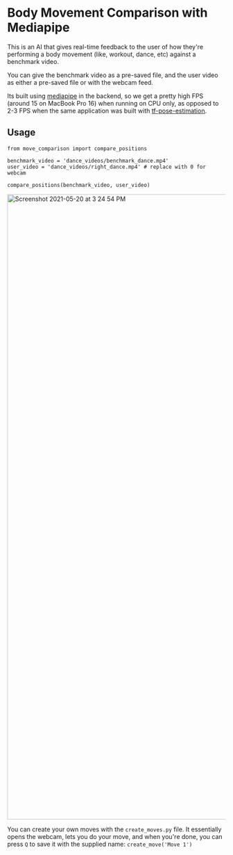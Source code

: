 # Body Movement Comparison with Mediapipe

This is an AI that gives real-time feedback to the user of how they're performing a body movement (like, workout, dance, etc) against a benchmark video. 

You can give the benchmark video as a pre-saved file, and the user video as either a pre-saved file or with the webcam feed.

Its built using [mediapipe](https://github.com/google/mediapipe) in the backend, so we get a pretty high FPS (around 15 on MacBook Pro 16) when running on CPU only, as opposed to 2-3 FPS when the same application was built with [tf-pose-estimation](https://github.com/ZheC/tf-pose-estimation).

## Usage

```
from move_comparison import compare_positions

benchmark_video = 'dance_videos/benchmark_dance.mp4'
user_video = 'dance_videos/right_dance.mp4' # replace with 0 for webcam

compare_positions(benchmark_video, user_video)
```

<img width="1439" alt="Screenshot 2021-05-20 at 3 24 54 PM" src="https://user-images.githubusercontent.com/39755678/118936981-a1b65b80-b97f-11eb-8d42-ad11afc0bc2e.png">

You can create your own moves with the `create_moves.py` file. It essentially opens the webcam, lets you do your move, and when you're done, you can press `Q` to save it with the supplied name: `create_move('Move 1')`
